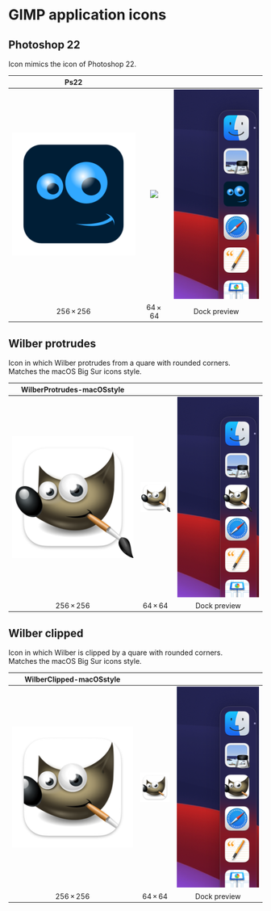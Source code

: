 # GIMP application icons


## Photoshop 22

Icon mimics the icon of Photoshop 22.

|  Ps22  |  &nbsp;  |  &nbsp;  |
|  :---:  |  :---:  |  :---:  |
|  ![](Ps22/hicolor/256x256/apps/gimp.png)  |  ![](Ps22/hicolor/64x64/apps/gimp.png)  |  ![](Ps22/preview.png)  |
|  256 × 256  |  64 × 64  |  Dock preview  |


## Wilber protrudes

Icon in which Wilber protrudes from a quare with rounded corners. Matches&nbsp;the macOS&nbsp;Big&nbsp;Sur icons&nbsp;style.

|  WilberProtrudes-macOSstyle  |  &nbsp;  |  &nbsp;  |
|  :---:  |  :---:   |  :---:   |
|  ![](WilberProtrudes-macOSstyle/hicolor/256x256/apps/gimp.png)  |  ![](WilberProtrudes-macOSstyle/hicolor/64x64/apps/gimp.png)  |  ![](WilberProtrudes-macOSstyle/preview.png)  |
|  256 × 256  |  64 × 64  |  Dock preview  |


## Wilber clipped

Icon in which Wilber is clipped by a quare with rounded corners. Matches&nbsp;the macOS&nbsp;Big&nbsp;Sur icons&nbsp;style.

|  WilberClipped-macOSstyle  |  &nbsp;  |  &nbsp;  |
|  :---:  |  :---:  |  :---:  |
|  ![](WilberClipped-macOSstyle/hicolor/256x256/apps/gimp.png)  |  ![](WilberClipped-macOSstyle/hicolor/64x64/apps/gimp.png)  |  ![](WilberClipped-macOSstyle/preview.png)  |
|  256 × 256  |  64 × 64  |  Dock preview  |
